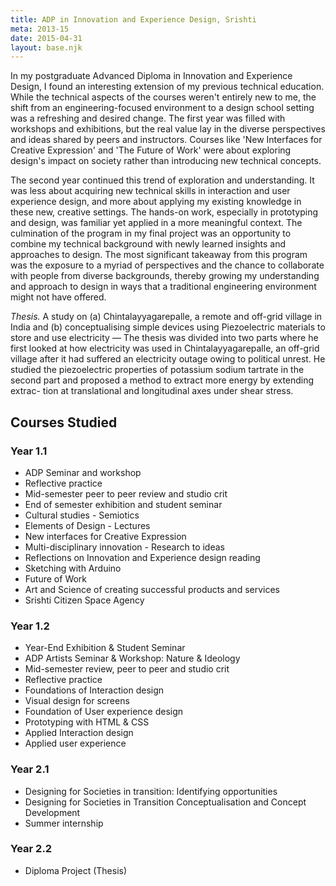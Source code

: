 ```yaml
---
title: ADP in Innovation and Experience Design, Srishti
meta: 2013-15
date: 2015-04-31
layout: base.njk
--- 
```


In my postgraduate Advanced Diploma in Innovation and Experience Design, I found an interesting extension of my previous technical education. While the technical aspects of the courses weren't entirely new to me, the shift from an engineering-focused environment to a design school setting was a refreshing and desired change. The first year was filled with workshops and exhibitions, but the real value lay in the diverse perspectives and ideas shared by peers and instructors. Courses like 'New Interfaces for Creative Expression' and 'The Future of Work' were about exploring design's impact on society rather than introducing new technical concepts.

The second year continued this trend of exploration and understanding. It was less about acquiring new technical skills in interaction and user experience design, and more about applying my existing knowledge in these new, creative settings. The hands-on work, especially in prototyping and design, was familiar yet applied in a more meaningful context. The culmination of the program in my final project was an opportunity to combine my technical background with newly learned insights and approaches to design. The most significant takeaway from this program was the exposure to a myriad of perspectives and the chance to collaborate with people from diverse backgrounds, thereby growing my understanding and approach to design in ways that a traditional engineering environment might not have offered.

_Thesis._ A study on (a) Chintalayyagarepalle, a remote and off-grid village in India and (b) conceptualising simple devices using Piezoelectric materials to store and use electricity — The thesis was divided into two parts where he first looked at how electricity was used in Chintalayyagarepalle, an off-grid village after it had suffered an electricity outage owing to political unrest. He studied the piezoelectric properties of potassium sodium tartrate in the second part and proposed a method to extract more energy by extending extrac- tion at translational and longitudinal axes under shear stress.

## Courses Studied

### Year 1.1
- ADP Seminar and workshop
- Reflective practice
- Mid-semester peer to peer review and studio crit
- End of semester exhibition and student seminar
- Cultural studies - Semiotics
- Elements of Design - Lectures
- New interfaces for Creative Expression
- Multi-disciplinary innovation - Research to ideas
- Reflections on Innovation and Experience design reading
- Sketching with Arduino
- Future of Work
- Art and Science of creating successful products and services
- Srishti Citizen Space Agency

### Year 1.2
- Year-End Exhibition & Student Seminar
- ADP Artists Seminar & Workshop: Nature & Ideology
- Mid-semester review, peer to peer and studio crit
- Reflective practice
- Foundations of Interaction design
- Visual design for screens
- Foundation of User experience design
- Prototyping with HTML & CSS
- Applied Interaction design
- Applied user experience

### Year 2.1
- Designing for Societies in transition: Identifying opportunities
- Designing for Societies in Transition Conceptualisation and Concept Development
- Summer internship

### Year 2.2
- Diploma Project (Thesis)